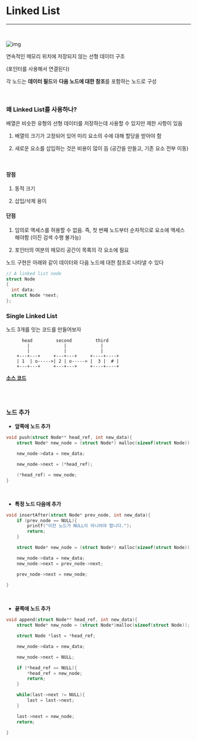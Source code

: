 # Linked List

---

<br>

![img](https://www.geeksforgeeks.org/wp-content/uploads/gq/2013/03/Linkedlist.png)

연속적인 메모리 위치에 저장되지 않는 선형 데이터 구조

(포인터를 사용해서 연결된다)

각 노드는 **데이터 필드**와 **다음 노드에 대한 참조**를 포함하는 노드로 구성

<br/>

### 왜 Linked List를 사용하나?

배열은 비슷한 유형의 선형 데이터를 저장하는데 사용할 수 있지만 제한 사항이 있음

1) 배열의 크기가 고정되어 있어 미리 요소의 수에 대해 할당을 받아야 함

2) 새로운 요소를 삽입하는 것은 비용이 많이 듬 (공간을 만들고, 기존 요소 전부 이동)

<br>

#### 장점

1) 동적 크기

2) 삽입/삭제 용이

#### 단점

1) 임의로 액세스를 허용할 수 없음. 즉, 첫 번째 노드부터 순차적으로 요소에 액세스 해야함 (이진 검색 수행 불가능)

2) 포인터의 여분의 메모리 공간이 목록의 각 요소에 필요



노드 구현은 아래와 같이 데이터와 다음 노드에 대한 참조로 나타낼 수 있다

```cpp
// A linked list node 
struct Node 
{ 
  int data; 
  struct Node *next; 
}; 
```



### Single Linked List

노드 3개를 잇는 코드를 만들어보자

```
      head         second         third 
        |             |             | 
        |             |             | 
    +---+---+     +---+---+     +----+----+ 
    | 1  | o----->| 2 | o-----> |  3 |  # | 
    +---+---+     +---+---+     +----+----+
```

[**소스 코드**](https://github.com/gyoogle/tech-interview-for-developer/blob/master/Computer%20Science/Data%20Structure/code/linked_list.java)



<br/>

<br/>

### 노드 추가

- **앞쪽에 노드 추가**

```cpp
void push(struct Node** head_ref, int new_data){
    struct Node* new_node = (struct Node*) malloc(sizeof(struct Node));

    new_node->data = new_data;

    new_node->next = (*head_ref);

    (*head_ref) = new_node;
}
```

</br>

- **특정 노드 다음에 추가**

```cpp
void insertAfter(struct Node* prev_node, int new_data){
    if (prev_node == NULL){
        printf("이전 노드가 NULL이 아니어야 합니다.");
        return;
    }

    struct Node* new_node = (struct Node*) malloc(sizeof(struct Node));

    new_node->data = new_data;
    new_node->next = prev_node->next;

    prev_node->next = new_node;
    
}
```

</br>

- **끝쪽에 노드 추가**

```cpp
void append(struct Node** head_ref, int new_data){
    struct Node* new_node = (struct Node*)malloc(sizeof(struct Node));

    struct Node *last = *head_ref;

    new_node->data = new_data;

    new_node->next = NULL;

    if (*head_ref == NULL){
        *head_ref = new_node;
        return;
    }

    while(last->next != NULL){
        last = last->next;
    }

    last->next = new_node;
    return;

}
```

